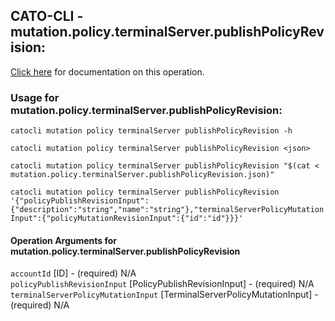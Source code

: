 
## CATO-CLI - mutation.policy.terminalServer.publishPolicyRevision:
[Click here](https://api.catonetworks.com/documentation/#mutation-mutation.policy.terminalServer.publishPolicyRevision) for documentation on this operation.

### Usage for mutation.policy.terminalServer.publishPolicyRevision:

`catocli mutation policy terminalServer publishPolicyRevision -h`

`catocli mutation policy terminalServer publishPolicyRevision <json>`

`catocli mutation policy terminalServer publishPolicyRevision "$(cat < mutation.policy.terminalServer.publishPolicyRevision.json)"`

`catocli mutation policy terminalServer publishPolicyRevision '{"policyPublishRevisionInput":{"description":"string","name":"string"},"terminalServerPolicyMutationInput":{"policyMutationRevisionInput":{"id":"id"}}}'`


#### Operation Arguments for mutation.policy.terminalServer.publishPolicyRevision ####

`accountId` [ID] - (required) N/A    
`policyPublishRevisionInput` [PolicyPublishRevisionInput] - (required) N/A    
`terminalServerPolicyMutationInput` [TerminalServerPolicyMutationInput] - (required) N/A    
